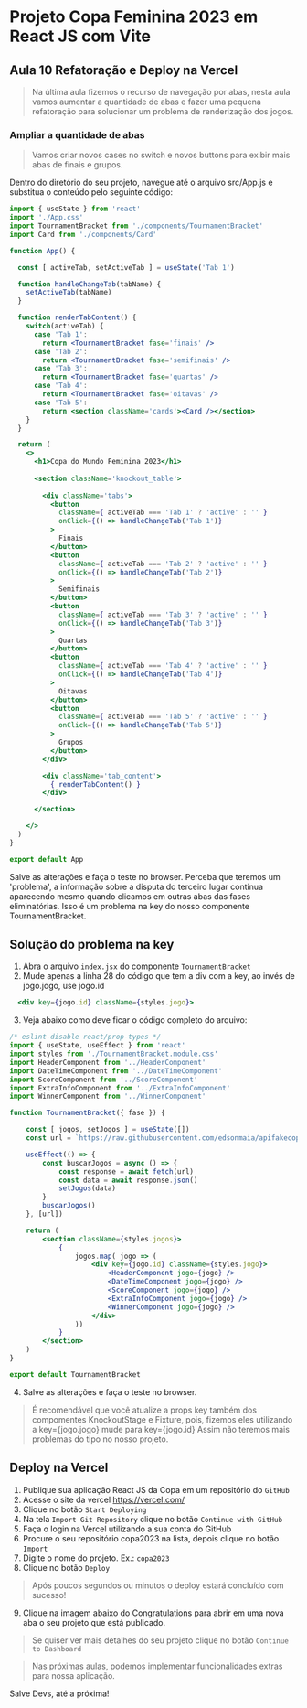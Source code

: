 # Projeto Copa Feminina 2023 em React JS com Vite

## Aula 10 Refatoração e Deploy na Vercel

> Na última aula fizemos o recurso de navegação por abas, nesta aula vamos aumentar a quantidade de abas e fazer uma pequena refatoração para solucionar um problema de renderização dos jogos.

### Ampliar a quantidade de abas

> Vamos criar novos cases no switch e novos buttons para exibir mais abas de finais e grupos.

Dentro do diretório do seu projeto, navegue até o arquivo src/App.js e substitua o conteúdo pelo seguinte código:

~~~jsx
import { useState } from 'react'
import './App.css'
import TournamentBracket from './components/TournamentBracket'
import Card from './components/Card'

function App() {

  const [ activeTab, setActiveTab ] = useState('Tab 1')

  function handleChangeTab(tabName) {
    setActiveTab(tabName)
  }

  function renderTabContent() {
    switch(activeTab) {
      case 'Tab 1':
        return <TournamentBracket fase='finais' />
      case 'Tab 2':
        return <TournamentBracket fase='semifinais' />
      case 'Tab 3':
        return <TournamentBracket fase='quartas' />
      case 'Tab 4':
        return <TournamentBracket fase='oitavas' />
      case 'Tab 5':
        return <section className='cards'><Card /></section>
    }
  }

  return (
    <>
      <h1>Copa do Mundo Feminina 2023</h1>
      
      <section className='knockout_table'>
        
        <div className='tabs'>
          <button
            className={ activeTab === 'Tab 1' ? 'active' : '' }
            onClick={() => handleChangeTab('Tab 1')}
          >
            Finais
          </button>
          <button
            className={ activeTab === 'Tab 2' ? 'active' : '' }
            onClick={() => handleChangeTab('Tab 2')}
          >
            Semifinais
          </button>
          <button
            className={ activeTab === 'Tab 3' ? 'active' : '' }
            onClick={() => handleChangeTab('Tab 3')}
          >
            Quartas
          </button>
          <button
            className={ activeTab === 'Tab 4' ? 'active' : '' }
            onClick={() => handleChangeTab('Tab 4')}
          >
            Oitavas
          </button>
          <button
            className={ activeTab === 'Tab 5' ? 'active' : '' }
            onClick={() => handleChangeTab('Tab 5')}
          >
            Grupos
          </button>
        </div>

        <div className='tab_content'>
          { renderTabContent() }
        </div>

      </section>

    </>
  )
}

export default App

~~~

Salve as alterações e faça o teste no browser. Perceba que teremos um 'problema', a informação sobre a disputa do terceiro lugar continua aparecendo mesmo quando clicamos em outras abas das fases eliminatórias. Isso é um problema na key do nosso componente TournamentBracket.

## Solução do problema na key

1. Abra o arquivo `index.jsx` do componente `TournamentBracket`
2. Mude apenas a linha 28 do código que tem a div com a key, ao invés de jogo.jogo, use jogo.id

~~~jsx
  <div key={jogo.id} className={styles.jogo}>
~~~

3. Veja abaixo como deve ficar o código completo do arquivo:

~~~jsx
/* eslint-disable react/prop-types */
import { useState, useEffect } from 'react'
import styles from './TournamentBracket.module.css'
import HeaderComponent from '../HeaderComponent'
import DateTimeComponent from '../DateTimeComponent'
import ScoreComponent from '../ScoreComponent'
import ExtraInfoComponent from '../ExtraInfoComponent'
import WinnerComponent from '../WinnerComponent'

function TournamentBracket({ fase }) {

    const [ jogos, setJogos ] = useState([])
    const url = `https://raw.githubusercontent.com/edsonmaia/apifakecopa2023/main/${fase}-copa-2023.json`

    useEffect(() => {
        const buscarJogos = async () => {
            const response = await fetch(url)
            const data = await response.json()
            setJogos(data)
        }
        buscarJogos()
    }, [url])

    return (
        <section className={styles.jogos}>
            {
                jogos.map( jogo => (
                    <div key={jogo.id} className={styles.jogo}>
                        <HeaderComponent jogo={jogo} />
                        <DateTimeComponent jogo={jogo} />
                        <ScoreComponent jogo={jogo} />
                        <ExtraInfoComponent jogo={jogo} />
                        <WinnerComponent jogo={jogo} />
                    </div>
                ))
            }
        </section>
    )
}

export default TournamentBracket

~~~

4. Salve as alterações e faça o teste no browser.

> É recomendável que você atualize a props key também dos compomentes KnockoutStage e Fixture, pois, fizemos eles utilizando a key={jogo.jogo} mude para key={jogo.id} Assim não teremos mais problemas do tipo no nosso projeto.

## Deploy na Vercel

1. Publique sua aplicação React JS da Copa em um repositório do `GitHub`
2. Acesse o site da vercel https://vercel.com/
3. Clique no botão `Start Deploying`
4. Na tela `Import Git Repository` clique no botão `Continue with GitHub`
5. Faça o login na Vercel utilizando a sua conta do GitHub
6. Procure o seu repositório copa2023 na lista, depois clique no botão `Import`
7. Digite o nome do projeto. Ex.: `copa2023`
8. Clique no botão `Deploy`

> Após poucos segundos ou minutos o deploy estará concluído com sucesso!

9. Clique na imagem abaixo do Congratulations para abrir em uma nova aba o seu projeto que está publicado.

> Se quiser ver mais detalhes do seu projeto clique no botão `Continue to Dashboard`

> Nas próximas aulas, podemos implementar funcionalidades extras para nossa aplicação.

Salve Devs, até a próxima!

